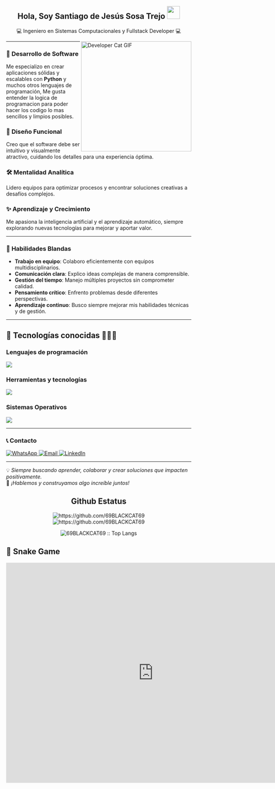 <h2 align="center"><b>Hola, Soy Santiago de Jesús Sosa Trejo</b> <img src="https://media.giphy.com/media/hvRJCLFzcasrR4ia7z/giphy.gif" width="35"></h2>

<p align="center">💻 Ingeniero en Sistemas Computacionales y Fullstack Developer 💻</p>

<img align="right" width="300px" alt="Developer Cat GIF" src="https://media1.tenor.com/m/bCfpwMjfAi0AAAAd/cat-typing.gif" />

---

### 🚀 **Desarrollo de Software**  
Me especializo en crear aplicaciones sólidas y escalables con **Python** y muchos otros lenguajes de programación, Me gusta entender la logica de programacion para poder hacer los codigo lo mas sencillos y limpios posibles.

### 🎨 **Diseño Funcional**  
Creo que el software debe ser intuitivo y visualmente atractivo, cuidando los detalles para una experiencia óptima.

### 🛠️ **Mentalidad Analítica**  
Lidero equipos para optimizar procesos y encontrar soluciones creativas a desafíos complejos.

### ✨ **Aprendizaje y Crecimiento**  
Me apasiona la inteligencia artificial y el aprendizaje automático, siempre explorando nuevas tecnologías para mejorar y aportar valor.

---

### 🌟 **Habilidades Blandas**

- **Trabajo en equipo**: Colaboro eficientemente con equipos multidisciplinarios.
- **Comunicación clara**: Explico ideas complejas de manera comprensible.
- **Gestión del tiempo**: Manejo múltiples proyectos sin comprometer calidad.
- **Pensamiento crítico**: Enfrento problemas desde diferentes perspectivas.
- **Aprendizaje continuo**: Busco siempre mejorar mis habilidades técnicas y de gestión.

---

## 🚀 **Tecnologías conocidas** 👨🏻‍💻

### **Lenguajes de programación**  
<p align="left">
  <a href="https://skillicons.dev">
    <img src="https://skillicons.dev/icons?i=python,java,cpp,html,css,js" />
  </a>
</p>

### **Herramientas y tecnologías**  
<p align="left">
  <a href="https://skillicons.dev">
    <img src="https://skillicons.dev/icons?i=arduino,notion,androidstudio,mysql,sqlite,github,vscode,figma,git,tkinter" />
  </a>
</p>

### **Sistemas Operativos**  
<p align="left">
  <a href="https://skillicons.dev">
    <img src="https://skillicons.dev/icons?i=linux,windows" />
  </a>
</p>

---

### 📞 **Contacto**  
<p align="left">
  <a href="https://wa.me/527891193882" target="_blank">
    <img src="https://img.shields.io/badge/WhatsApp-25D366?style=for-the-badge&logo=whatsapp&logoColor=white" alt="WhatsApp">
  </a>
  <a href="mailto:sosatrejosantiagodejesus@gmail.com" target="_blank">
    <img src="https://img.shields.io/badge/Email-D14836?style=for-the-badge&logo=gmail&logoColor=white" alt="Email">
  </a>
  <a href="https://www.linkedin.com/in/santiago-de-jesus-sosa-trejo-9249312b7" target="_blank">
    <img src="https://img.shields.io/badge/LinkedIn-0077B5?style=for-the-badge&logo=linkedin&logoColor=white" alt="LinkedIn">
  </a>
</p>

---

💡 *Siempre buscando aprender, colaborar y crear soluciones que impacten positivamente.*  
🌟 *¡Hablemos y construyamos algo increíble juntos!*

<div align="center">
  <h2>Github Estatus</h2> 
  <img src="https://github-readme-stats.vercel.app/api?username=69BLACKCAT69&show_icons=true&theme=tokyonight&hide_border=true&locale=en"
    alt="https://github.com/69BLACKCAT69" />
  <img src="https://github-readme-streak-stats.herokuapp.com/?user=69BLACKCAT69&theme=material-palenight" alt="https://github.com/69BLACKCAT69" />
</div>

<p align="center"><img src="https://github-readme-stats.vercel.app/api/top-langs/?username=69BLACKCAT69&langs_count=10&theme=tokyonight&layout=compact" alt="69BLACKCAT69 :: Top Langs" /></p>
</div>

## 🐍 Snake Game

<div align="center">
    <iframe src="https://69blackcat69.github.io/Snake-template/" width="800" height="600" style="border:none;"></iframe>
</div>

